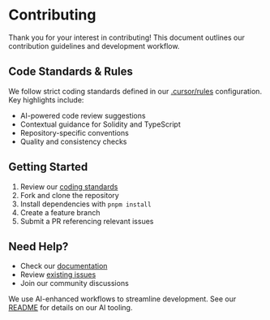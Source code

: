 # Contributing 

Thank you for your interest in contributing! This document outlines our contribution guidelines and development workflow.

## Code Standards & Rules

We follow strict coding standards defined in our [.cursor/rules](/.cursor/rules) configuration. Key highlights include:

- AI-powered code review suggestions
- Contextual guidance for Solidity and TypeScript
- Repository-specific conventions
- Quality and consistency checks

## Getting Started

1. Review our [coding standards](/.cursor/rules)
2. Fork and clone the repository
3. Install dependencies with `pnpm install`
4. Create a feature branch
5. Submit a PR referencing relevant issues

## Need Help?

- Check our [documentation](./README.md)
- Review [existing issues](https://github.com/basilic-evm/basilic-evm/issues)
- Join our community discussions

We use AI-enhanced workflows to streamline development. See our [README](./README.md#ai-powered-development-workflow) for details on our AI tooling.


